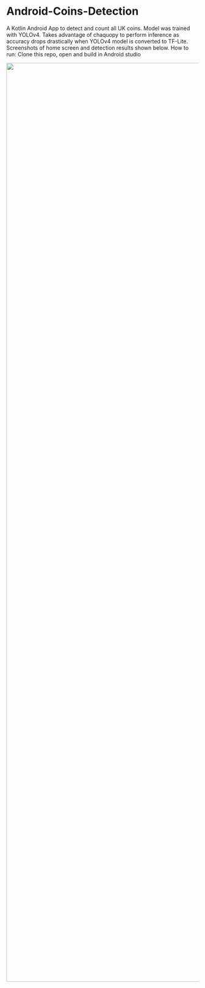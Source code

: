 # Android-Coins-Detection
A Kotlin Android App to detect and count all UK coins. Model was trained with YOLOv4. Takes advantage of chaquopy to perform inference as accuracy drops drastically when YOLOv4 model is converted to TF-Lite. Screenshots of home screen and detection results shown below. 
How to run:
Clone this repo, open and build in Android studio


<img src="https://ams02pap001files.storage.live.com/y4mCxgOrhnb9NXg4hkdBgRAfmlH9v-GCd_vs4xWLrJOJZsnX3q8hzqz9aY_McohSaCsg06iU6M8cE_GPDk4SDJ4vajAnG8jVK8HHW82A8Z6pYUhcsXViHbl3yCUCLUMUi2ohcMvEp84rWkiW4TRsagPRHhoLirgmWenGCPGfFs2hIK0MaTxWQOwOlq92JwtFgTA?width=1080&height=2400&cropmode=none" width="1080" height="2400" />



